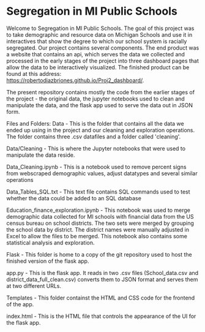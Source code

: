 # Segregation in MI Public Schools

  Welcome to Segregation in MI Public Schools. The goal of this project was to take demographic and resource data on Michigan Schools and use it in interactives that 
show the degree to which our school system is racially segregated. Our project contains several components. The end product was a website that contains an api, which 
serves the data we collected and processed in the early stages of the project into three dashboard pages that allow the data to be interactively visualized.
The finished product can be found at this address: https://robertodiazbriones.github.io/Proj2_dashboard/. 

  The present repository contains mostly the code from the earlier stages of the project - the original data, the jupyter notebooks used to clean and manipulate the
 data, and the flask app used to serve the data out in JSON form. 
 
 Files and Folders:
 Data - This is the folder that contains all the data we ended up using in the project and our cleaning and exploration operations. The folder contains three .csv
 datafiles and a folder called 'cleaning'.
 
 Data/Cleaning - This is where the Jupyter notebooks that were used to manipulate the data reside. 
 
 Data_Cleaning.ipynb - This is a notebook used to remove percent signs from webscraped demographic values, adjust datatypes and several similar operations
 
 Data_Tables_SQL.txt - This text file contains SQL commands used to test whether the data could be added to an SQL database
 
 Education_finance_exploration.ipynb  - This notebook was used to merge demographic data collected for MI schools with financial data from the US census bureau
 on school districts. The two sets were merged by grouping the school data by district. The district names were manually adjusted in Excel to allow the files to be 
 merged. This notebook also contains some statistical analysis and exploration. 
 
 Flask - This folder is home to a copy of the git repository used to host the finished version of the flask app. 
 
 app.py - This is the flask app. It reads in two .csv files (School_data.csv and district_data_full_clean.csv) converts them to JSON format and serves them
 at two different URLs.
 
 Templates - This folder containst the HTML and CSS code for the frontend of the app. 
 
 index.html - This is the HTML file that controls the appearance of the UI for the flask app. 
 

